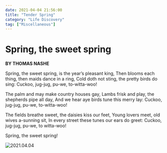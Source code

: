 ```yaml
---
date: 2021-04-04 21:56:00
title: "Tender Spring"
category: "Life Discovery"
tag: ["Miscellaneous"]
---
```


# Spring, the sweet spring

**BY THOMAS NASHE**

Spring, the sweet spring, is the year’s pleasant king,
Then blooms each thing, then maids dance in a ring,
Cold doth not sting, the pretty birds do sing:
Cuckoo, jug-jug, pu-we, to-witta-woo!

The palm and may make country houses gay,
Lambs frisk and play, the shepherds pipe all day,
And we hear aye birds tune this merry lay:
Cuckoo, jug-jug, pu-we, to-witta-woo!

The fields breathe sweet, the daisies kiss our feet,
Young lovers meet, old wives a-sunning sit,
In every street these tunes our ears do greet:
Cuckoo, jug-jug, pu-we, to witta-woo!

Spring, the sweet spring!

![2021.04.04](/img/LifeDiscovery/20210404.jpg "2021.04.04")
